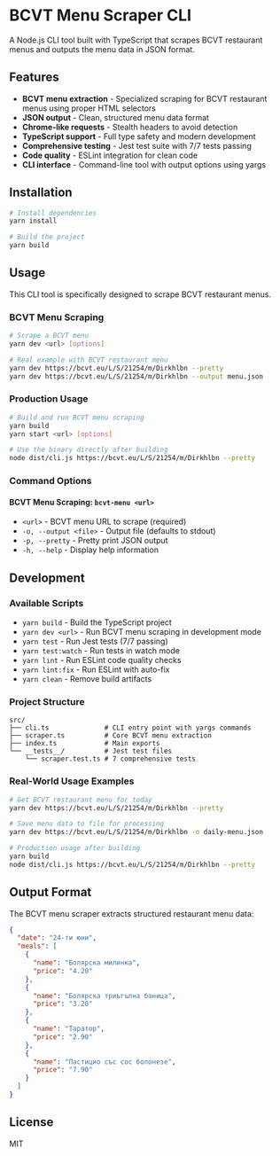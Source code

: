 # BCVT Menu Scraper CLI

A Node.js CLI tool built with TypeScript that scrapes BCVT restaurant menus and outputs the menu data in JSON format.

## Features

- **BCVT menu extraction** - Specialized scraping for BCVT restaurant menus using proper HTML selectors
- **JSON output** - Clean, structured menu data format
- **Chrome-like requests** - Stealth headers to avoid detection
- **TypeScript support** - Full type safety and modern development
- **Comprehensive testing** - Jest test suite with 7/7 tests passing
- **Code quality** - ESLint integration for clean code
- **CLI interface** - Command-line tool with output options using yargs

## Installation

```bash
# Install dependencies
yarn install

# Build the project
yarn build
```

## Usage

This CLI tool is specifically designed to scrape BCVT restaurant menus.

### BCVT Menu Scraping

```bash
# Scrape a BCVT menu
yarn dev <url> [options]

# Real example with BCVT restaurant menu
yarn dev https://bcvt.eu/L/S/21254/m/Dirkhlbn --pretty
yarn dev https://bcvt.eu/L/S/21254/m/Dirkhlbn --output menu.json
```

### Production Usage

```bash
# Build and run BCVT menu scraping
yarn build
yarn start <url> [options]

# Use the binary directly after building
node dist/cli.js https://bcvt.eu/L/S/21254/m/Dirkhlbn --pretty
```

### Command Options

#### BCVT Menu Scraping: `bcvt-menu <url>`
- `<url>` - BCVT menu URL to scrape (required)
- `-o, --output <file>` - Output file (defaults to stdout)
- `-p, --pretty` - Pretty print JSON output
- `-h, --help` - Display help information

## Development

### Available Scripts

- `yarn build` - Build the TypeScript project
- `yarn dev <url>` - Run BCVT menu scraping in development mode
- `yarn test` - Run Jest tests (7/7 passing)
- `yarn test:watch` - Run tests in watch mode
- `yarn lint` - Run ESLint code quality checks
- `yarn lint:fix` - Run ESLint with auto-fix
- `yarn clean` - Remove build artifacts

### Project Structure

```
src/
├── cli.ts              # CLI entry point with yargs commands
├── scraper.ts          # Core BCVT menu extraction
├── index.ts            # Main exports
└── __tests__/          # Jest test files
    └── scraper.test.ts # 7 comprehensive tests
```

### Real-World Usage Examples

```bash
# Get BCVT restaurant menu for today
yarn dev https://bcvt.eu/L/S/21254/m/Dirkhlbn --pretty

# Save menu data to file for processing
yarn dev https://bcvt.eu/L/S/21254/m/Dirkhlbn -o daily-menu.json

# Production usage after building
yarn build
node dist/cli.js https://bcvt.eu/L/S/21254/m/Dirkhlbn --pretty
```

## Output Format

The BCVT menu scraper extracts structured restaurant menu data:

```json
{
  "date": "24-ти юни",
  "meals": [
    {
      "name": "Болярска милинка",
      "price": "4.20"
    },
    {
      "name": "Болярска триъгълна баница", 
      "price": "3.20"
    },
    {
      "name": "Таратор",
      "price": "2.90"
    },
    {
      "name": "Пастицио със сос болонезе",
      "price": "7.90"
    }
  ]
}
```

## License

MIT 